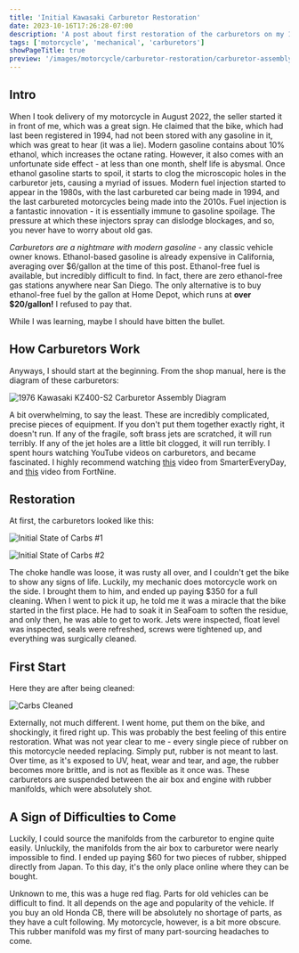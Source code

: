 ```yaml
---
title: 'Initial Kawasaki Carburetor Restoration'
date: 2023-10-16T17:26:28-07:00
description: 'A post about first restoration of the carburetors on my 1976 Kawasaki KZ400-S2'
tags: ['motorcycle', 'mechanical', 'carburetors']
showPageTitle: true
preview: '/images/motorcycle/carburetor-restoration/carburetor-assembly.webp'
---
```


## Intro
When I took delivery of my motorcycle in August 2022, the seller started it in front of me, which was a great sign. He claimed that the bike, which had last been registered in 1994, had not been stored with any gasoline in it, which was great to hear (it was a lie). Modern gasoline contains about 10% ethanol, which increases the octane rating. However, it also comes with an unfortunate side effect - at less than one month, shelf life is abysmal. Once ethanol gasoline starts to spoil, it starts to clog the microscopic holes in the carburetor jets, causing a myriad of issues. Modern fuel injection started to appear in the 1980s, with the last carbureted car being made in 1994, and the last carbureted motorcycles being made into the 2010s. Fuel injection is a fantastic innovation - it is essentially immune to gasoline spoilage. The pressure at which these injectors spray can dislodge blockages, and so, you never have to worry about old gas.

*Carburetors are a nightmare with modern gasoline* - any classic vehicle owner knows. Ethanol-based gasoline is already expensive in California, averaging over $6/gallon at the time of this post. Ethanol-free fuel is available, but incredibly difficult to find. In fact, there are zero ethanol-free gas stations anywhere near San Diego. The only alternative is to buy ethanol-free fuel by the gallon at Home Depot, which runs at **over $20/gallon!** I refused to pay that.

While I was learning, maybe I should have bitten the bullet.

## How Carburetors Work
Anyways, I should start at the beginning. From the shop manual, here is the diagram of these carburetors:

![1976 Kawasaki KZ400-S2 Carburetor Assembly Diagram](/images/motorcycle/carburetor-restoration/carburetor-assembly.webp)

A bit overwhelming, to say the least. These are incredibly complicated, precise pieces of equipment. If you don't put them together exactly right, it doesn't run. If any of the fragile, soft brass jets are scratched, it will run terribly. If any of the jet holes are a little bit clogged, it will run terribly. I spent hours watching YouTube videos on carburetors, and became fascinated. I highly recommend watching [this](https://www.youtube.com/watch?v=toVfvRhWbj8) video from SmarterEveryDay, and [this](https://www.youtube.com/watch?v=ZRNfyz1Cgvg) video from FortNine. 

## Restoration

At first, the carburetors looked like this:

![Initial State of Carbs #1](/images/motorcycle/carburetor-restoration/initial-carbs1.webp)

![Initial State of Carbs #2](/images/motorcycle/carburetor-restoration/initial-carbs2.webp)

The choke handle was loose, it was rusty all over, and I couldn't get the bike to show any signs of life. Luckily, my mechanic does motorcycle work on the side. I brought them to him, and ended up paying $350 for a full cleaning. When I went to pick it up, he told me it was a miracle that the bike started in the first place. He had to soak it in SeaFoam to soften the residue, and only then, he was able to get to work. Jets were inspected, float level was inspected, seals were refreshed, screws were tightened up, and everything was surgically cleaned.

## First Start

Here they are after being cleaned:

![Carbs Cleaned](/images/motorcycle/carburetor-restoration/carbs-cleaned.webp)

Externally, not much different. I went home, put them on the bike, and shockingly, it fired right up. This was probably the best feeling of this entire restoration. What was not year clear to me - every single piece of rubber on this motorcycle needed replacing. Simply put, rubber is not meant to last. Over time, as it's exposed to UV, heat, wear and tear, and age, the rubber becomes more brittle, and is not as flexible as it once was. These carburetors are suspended between the air box and engine with rubber manifolds, which were absolutely shot.

## A Sign of Difficulties to Come

Luckily, I could source the manifolds from the carburetor to engine quite easily. Unluckily, the manifolds from the air box to carburetor were nearly impossible to find. I ended up paying $60 for two pieces of rubber, shipped directly from Japan. To this day, it's the only place online where they can be bought. 

Unknown to me, this was a huge red flag. Parts for old vehicles can be difficult to find. It all depends on the age and popularity of the vehicle. If you buy an old Honda CB, there will be absolutely no shortage of parts, as they have a cult following. My motorcycle, however, is a bit more obscure. This rubber manifold was my first of many part-sourcing headaches to come.
